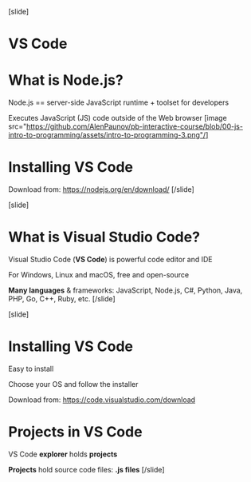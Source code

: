 [slide]
# VS Code
# What is Node.js?
Node.js == server-side JavaScript runtime + toolset for developers

Executes JavaScript (JS) code outside of the Web browser
[image src="https://github.com/AlenPaunov/pb-interactive-course/blob/00-js-intro-to-programming/assets/intro-to-programming-3.png"/]

# Installing VS Code
Download from: https://nodejs.org/en/download/
[/slide]

[slide]
# What is Visual Studio Code?

Visual Studio Code (**VS Code**) is powerful code editor and IDE

For Windows, Linux and macOS, free and open-source

**Many languages** & frameworks: JavaScript, Node.js, C#, Python, Java, PHP, Go, C++, Ruby, etc.
[/slide]

[slide]
# Installing VS Code
Easy to install 

Choose your OS and follow the installer

Download from: https://code.visualstudio.com/download

# Projects in VS Code
VS Code **explorer** holds **projects**

**Projects** hold source code files: **.js files**
[/slide]